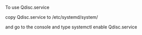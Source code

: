 To use Qdisc.service

copy Qdisc.service to /etc/systemd/system/

and go to the console and type systemctl enable Qdisc.service
